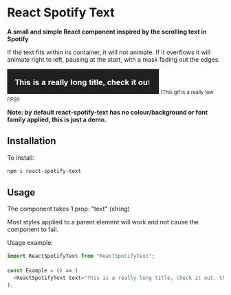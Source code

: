 # React Spotify Text

<b>A small and simple React component inspired by the scrolling text in Spotify</b>

If the text fits within its container, it will not animate. If it overflows it will animate right to left, pausing at the start, with a mask fading out the edges.

![React Spotify Text Example](https://raw.githubusercontent.com/dazzatron/react-spotify-text/master/example.gif)
<small>(This gif is a really low FPS!)</small>

**Note: by default react-spotify-text has no colour/background or font family applied, this is just a demo.**

## Installation

To install:

```bash
npm i react-spotify-text
```

## Usage

The component takes 1 prop: "text" (string)

Most styles applied to a parent element will work and not cause the component to fail. 

Usage example:

```typescript
import ReactSpotifyText from "ReactSpotifyText";

const Example = () => (
  <ReactSpotifyText text="This is a really long title, check it out. Check this out." />
);
```
